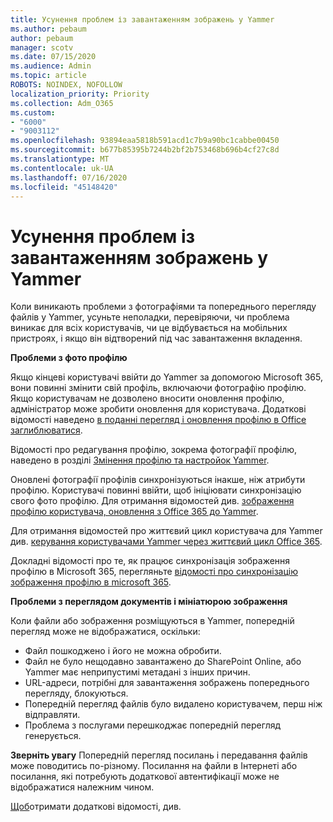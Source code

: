 ```yaml
---
title: Усунення проблем із завантаженням зображень у Yammer
ms.author: pebaum
author: pebaum
manager: scotv
ms.date: 07/15/2020
ms.audience: Admin
ms.topic: article
ROBOTS: NOINDEX, NOFOLLOW
localization_priority: Priority
ms.collection: Adm_O365
ms.custom:
- "6000"
- "9003112"
ms.openlocfilehash: 93894eaa5818b591acd1c7b9a90bc1cabbe00450
ms.sourcegitcommit: b677b85395b7244b2bf2b753468b696b4cf27c8d
ms.translationtype: MT
ms.contentlocale: uk-UA
ms.lasthandoff: 07/16/2020
ms.locfileid: "45148420"
---
```

# <a name="troubleshoot-image-loading-issues-in-yammer"></a>Усунення проблем із завантаженням зображень у Yammer

Коли виникають проблеми з фотографіями та попереднього перегляду файлів у Yammer, усуньте неполадки, перевіряючи, чи проблема виникає для всіх користувачів, чи це відбувається на мобільних пристроях, і якщо він відтворений під час завантаження вкладення.  

**Проблеми з фото профілю**  

Якщо кінцеві користувачі ввійти до Yammer за допомогою Microsoft 365, вони повинні змінити свій профіль, включаючи фотографію профілю. Якщо користувачам не дозволено вносити оновлення профілю, адміністратор може зробити оновлення для користувача. Додаткові відомості наведено [в поданні перегляд і оновлення профілю в Office заглиблюватися](https://support.microsoft.com/office/view-and-update-your-profile-in-office-delve-4e84343b-eedf-45a1-aeb9-8627ccca14ba).

Відомості про редагування профілю, зокрема фотографії профілю, наведено в розділі [Змінення профілю та настройок Yammer](https://support.microsoft.com/office/classic-yammer-change-my-yammer-profile-and-settings-a3aeca0e-de34-4897-9b59-de6516542851). 

Оновлені фотографії профілів синхронізуються інакше, ніж атрибути профілю. Користувачі повинні ввійти, щоб ініціювати синхронізацію свого фото профілю. Для отримання відомостей див. [зображення профілю користувача, оновлення з Office 365 до Yammer](https://docs.microsoft.com/yammer/manage-yammer-users/manage-users-across-their-lifecycle#q-are-user-profile-pictures-updated-from-office-365-to-yammer).

Для отримання відомостей про життєвий цикл користувача для Yammer див. [керування користувачами Yammer через життєвий цикл Office 365](https://docs.microsoft.com/yammer/manage-yammer-users/manage-users-across-their-lifecycle).  

Докладні відомості про те, як працює синхронізація зображення профілю в Microsoft 365, перегляньте [відомості про синхронізацію зображення профілю в microsoft 365](https://support.microsoft.com/office/information-about-profile-picture-synchronization-in-microsoft-365-20594d76-d054-4af4-a660-401133e3d48a).  

**Проблеми з переглядом документів і мініатюрою зображення**  

Коли файли або зображення розміщуються в Yammer, попередній перегляд може не відображатися, оскільки: 

- Файл пошкоджено і його не можна обробити.
- Файл не було нещодавно завантажено до SharePoint Online, або Yammer має неприпустимі метадані з інших причин.
- URL-адреси, потрібні для завантаження зображень попереднього перегляду, блокуються.
- Попередній перегляд файлів було видалено користувачем, перш ніж відправляти.
- Проблема з послугами перешкоджає попередній перегляд генерується.

**Зверніть увагу** Попередній перегляд посилань і передавання файлів може поводитись по-різному. Посилання на файли в Інтернеті або посилання, які потребують додаткової автентифікації може не відображатися належним чином.

[Щоб](https://support.microsoft.com/office/attach-a-file-or-image-to-a-yammer-message-f576d4d1-ad66-4ce4-9c43-46cf75978dbf)отримати додаткові відомості, див. 